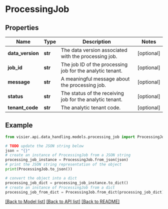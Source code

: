 # ProcessingJob


## Properties

Name | Type | Description | Notes
------------ | ------------- | ------------- | -------------
**data_version** | **str** | The data version associated with the processing job. | [optional] 
**job_id** | **str** | The job ID of the processing job for the analytic tenant. | [optional] 
**message** | **str** | A meaningful message about the processing job. | [optional] 
**status** | **str** | The status of the receiving job for the analytic tenant. | [optional] 
**tenant_code** | **str** | The analytic tenant code. | [optional] 

## Example

```python
from visier.api.data_handling.models.processing_job import ProcessingJob

# TODO update the JSON string below
json = "{}"
# create an instance of ProcessingJob from a JSON string
processing_job_instance = ProcessingJob.from_json(json)
# print the JSON string representation of the object
print(ProcessingJob.to_json())

# convert the object into a dict
processing_job_dict = processing_job_instance.to_dict()
# create an instance of ProcessingJob from a dict
processing_job_from_dict = ProcessingJob.from_dict(processing_job_dict)
```
[[Back to Model list]](../README.md#documentation-for-models) [[Back to API list]](../README.md#documentation-for-api-endpoints) [[Back to README]](../README.md)


